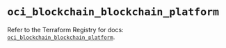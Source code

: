 # `oci_blockchain_blockchain_platform`

Refer to the Terraform Registry for docs: [`oci_blockchain_blockchain_platform`](https://registry.terraform.io/providers/oracle/oci/6.37.0/docs/resources/blockchain_blockchain_platform).
